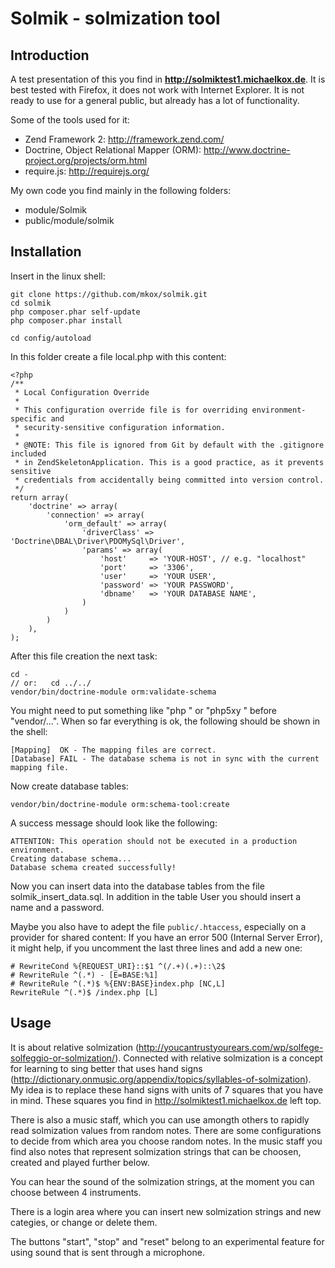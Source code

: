 Solmik - solmization tool
=========================

Introduction
------------
A test presentation of this you find in **http://solmiktest1.michaelkox.de**.
It is best tested with Firefox, it does not work with Internet Explorer.
It is not ready to use for a general public, but already has a lot of functionality. 

Some of the tools used for it:
- Zend Framework 2: http://framework.zend.com/
- Doctrine, Object Relational Mapper (ORM): http://www.doctrine-project.org/projects/orm.html
- require.js: http://requirejs.org/

My own code you find mainly in the following folders:
- module/Solmik
- public/module/solmik

Installation
------------

Insert in the linux shell:

    git clone https://github.com/mkox/solmik.git
    cd solmik
    php composer.phar self-update
    php composer.phar install

    cd config/autoload

In this folder create a file local.php with this content:

    <?php
    /**
     * Local Configuration Override
     *
     * This configuration override file is for overriding environment-specific and
     * security-sensitive configuration information. 
     *
     * @NOTE: This file is ignored from Git by default with the .gitignore included
     * in ZendSkeletonApplication. This is a good practice, as it prevents sensitive
     * credentials from accidentally being committed into version control.
     */
    return array(
        'doctrine' => array(
            'connection' => array(
                'orm_default' => array(
                    'driverClass' => 'Doctrine\DBAL\Driver\PDOMySql\Driver',
                    'params' => array(
                        'host'     => 'YOUR-HOST', // e.g. "localhost"
                        'port'     => '3306',
                        'user'     => 'YOUR USER',
                        'password' => 'YOUR PASSWORD',
                        'dbname'   => 'YOUR DATABASE NAME',
                    )
                )
            )
        ),
    );

After this file creation the next task:

    cd -
    // or:   cd ../../
    vendor/bin/doctrine-module orm:validate-schema

You might need to put something like "php " or "php5xy " before "vendor/...".
When so far everything is ok, the following should be shown in the shell:

    [Mapping]  OK - The mapping files are correct.
    [Database] FAIL - The database schema is not in sync with the current mapping file.

Now create database tables:

    vendor/bin/doctrine-module orm:schema-tool:create

A success message should look like the following:

    ATTENTION: This operation should not be executed in a production environment.
    Creating database schema...
    Database schema created successfully!

Now you can insert data into the database tables from the file solmik_insert_data.sql.
In addition in the table User you should insert a name and a password.

Maybe you also have to adept the file `public/.htaccess`, especially on a provider for shared content:
If you have an error 500 (Internal Server Error), it might help, if you uncomment the last three lines and add
a new one:

    # RewriteCond %{REQUEST_URI}::$1 ^(/.+)(.+)::\2$
    # RewriteRule ^(.*) - [E=BASE:%1]
    # RewriteRule ^(.*)$ %{ENV:BASE}index.php [NC,L]
    RewriteRule ^(.*)$ /index.php [L]

Usage
-----

It is about relative solmization (http://youcantrustyourears.com/wp/solfege-solfeggio-or-solmization/). Connected with
relative solmization is a concept for learning to sing better that uses hand signs (http://dictionary.onmusic.org/appendix/topics/syllables-of-solmization). 
My idea is to replace these hand signs with units of 7 squares that you have in mind. These squares you find 
in http://solmiktest1.michaelkox.de left top.

There is also a music staff, which you can use amongth others to rapidly read solmization values from random notes. 
There are some configurations to decide from which area you choose random notes.
In the music staff you find also notes that represent solmization strings that can be choosen, created and played
further below.

You can hear the sound of the solmization strings, at the moment you can choose between 4 instruments.

There is a login area where you can insert new solmization strings and new categies, or change or delete them.

The buttons "start", "stop" and "reset" belong to an experimental feature for using sound that is sent 
through a microphone.
